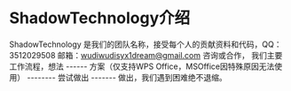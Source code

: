 # ShadowTechnology介绍
ShadowTechnology 是我们的团队名称，接受每个人的贡献资料和代码，QQ：3512029508 邮箱：wudiwudisyx1dream@gmail.com 咨询或合作，
我们主要工作流程，想法 ------ 方案（仅支持WPS Office，MSOffice因特殊原因无法使用） -------- 尝试做出 ------- 做出，我们遇到困难绝不退缩。

